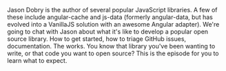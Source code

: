 Jason Dobry is the author of several popular JavaScript libraries. A few of these include angular-cache and js-data
(formerly angular-data, but has evolved into a VanillaJS solution with an awesome Angular adapter). We're going to chat
with Jason about what it's like to develop a popular open source library. How to get started, how to triage GitHub
issues, documentation. The works. You know that library you've been wanting to write, or that code you want to open
source? This is the episode for you to learn what to expect.

